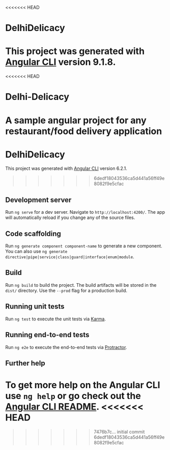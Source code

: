<<<<<<< HEAD
# DelhiDelicacy

This project was generated with [Angular CLI](https://github.com/angular/angular-cli) version 9.1.8.
=======
<<<<<<< HEAD
# Delhi-Delicacy
A sample angular project for any restaurant/food delivery application
=======
# DelhiDelicacy

This project was generated with [Angular CLI](https://github.com/angular/angular-cli) version 6.2.1.
>>>>>>> 6dedf18043536ca5d441a56ff49e8082f9e5cfac

## Development server

Run `ng serve` for a dev server. Navigate to `http://localhost:4200/`. The app will automatically reload if you change any of the source files.

## Code scaffolding

Run `ng generate component component-name` to generate a new component. You can also use `ng generate directive|pipe|service|class|guard|interface|enum|module`.

## Build

Run `ng build` to build the project. The build artifacts will be stored in the `dist/` directory. Use the `--prod` flag for a production build.

## Running unit tests

Run `ng test` to execute the unit tests via [Karma](https://karma-runner.github.io).

## Running end-to-end tests

Run `ng e2e` to execute the end-to-end tests via [Protractor](http://www.protractortest.org/).

## Further help

To get more help on the Angular CLI use `ng help` or go check out the [Angular CLI README](https://github.com/angular/angular-cli/blob/master/README.md).
<<<<<<< HEAD
=======
>>>>>>> 7476b7c... initial commit
>>>>>>> 6dedf18043536ca5d441a56ff49e8082f9e5cfac
